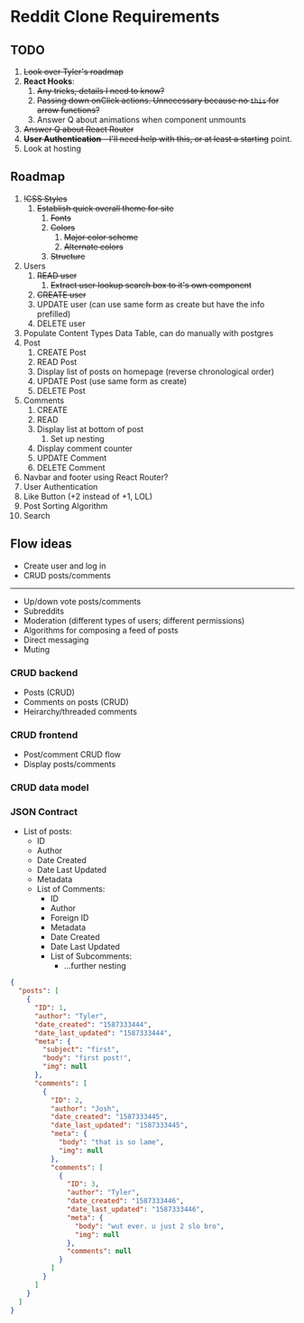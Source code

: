 # Reddit Clone Requirements

## TODO

1. ~~Look over Tyler's roadmap~~
2. **React Hooks**:
   1. ~~Any tricks, details I need to know?~~
   2. ~~Passing down onClick actions. Unnecessary because no `this` for arrow functions?~~
   3. Answer Q about animations when component unmounts
3. ~~Answer Q about React Router~~
4. ~~**User Authentication** - I'll need help with this, or at least a starting~~ point.
5. Look at hosting

## Roadmap

  1. ~~!CSS Styles~~
     1. ~~Establish quick overall theme for site~~
        1. ~~Fonts~~
        2. ~~Colors~~
           1. ~~Major color scheme~~
           2. ~~Alternate colors~~
        3. ~~Structure~~
  2. Users
     1. ~~READ user~~
        1. ~~Extract user lookup search box to it's own component~~
     2. ~~CREATE user~~
     3. UPDATE user (can use same form as create but have the info prefilled)
     4. DELETE user
  3. Populate Content Types Data Table, can do manually with postgres
  4. Post
     1. CREATE Post
     2. READ Post
     3. Display list of posts on homepage (reverse chronological order)
     4. UPDATE Post (use same form as create)
     5. DELETE Post
  5. Comments
     1. CREATE
     2. READ
     3. Display list at bottom of post
        1. Set up nesting
     4. Display comment counter
     5. UPDATE Comment
     6. DELETE Comment
  6. Navbar and footer using React Router?
  7. User Authentication
  8. Like Button (+2 instead of +1, LOL)
  9. Post Sorting Algorithm
  10. Search
  
## Flow ideas

- Create user and log in
- CRUD posts/comments
-----
- Up/down vote posts/comments
- Subreddits
- Moderation (different types of users; different permissions)
- Algorithms for composing a feed of posts
- Direct messaging
- Muting

### CRUD backend

- Posts (CRUD)
- Comments on posts (CRUD)
- Heirarchy/threaded comments

### CRUD frontend

- Post/comment CRUD flow
- Display posts/comments

### CRUD data model

### JSON Contract

- List of posts:
  - ID
  - Author
  - Date Created
  - Date Last Updated
  - Metadata
  - List of Comments:
    - ID
    - Author
    - Foreign ID
    - Metadata
    - Date Created
    - Date Last Updated
    - List of Subcomments:
      - ...further nesting

```JSON
{
  "posts": [
    {
      "ID": 1,
      "author": "Tyler",
      "date_created": "1587333444",
      "date_last_updated": "1587333444",
      "meta": {
        "subject": "first",
        "body": "first post!",
        "img": null
      },
      "comments": [
        {
          "ID": 2,
          "author": "Josh",
          "date_created": "1587333445",
          "date_last_updated": "1587333445",
          "meta": {
            "body": "that is so lame",
            "img": null
          },
          "comments": [
            {
              "ID": 3,
              "author": "Tyler",
              "date_created": "1587333446",
              "date_last_updated": "1587333446",
              "meta": {
                "body": "wut ever. u just 2 slo bro",
                "img": null
              },
              "comments": null
            }
          ]
        }
      ]
    }
  ]
}
```